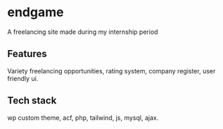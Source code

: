 # endgame

A freelancing site made during my internship period


## Features

Variety freelancing opportunities, rating system, company register, user friendly ui.

## Tech stack

wp custom theme, acf, php, tailwind, js, mysql, ajax.

